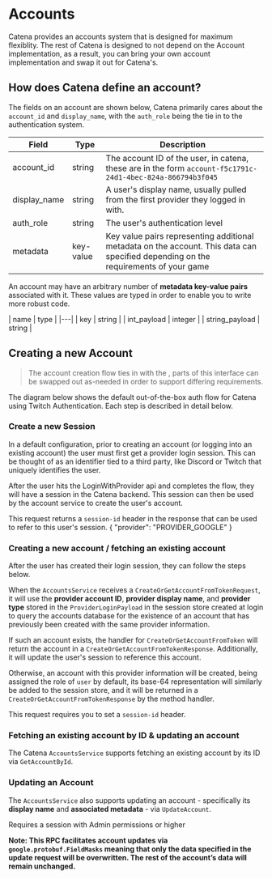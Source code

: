 # Accounts

Catena provides an accounts system that is designed for maximum flexiblity. The rest of Catena is designed to not depend on the Account implementation, as a result, you can bring your own account implementation and swap it out for Catena's.

## How does Catena define an account?

The fields on an account are shown below, Catena primarily cares about the `account_id` and `display_name`, with the `auth_role` being the tie in to the authentication system.

| Field        | Type      | Description                                                                                                                         |
|--------------|-----------|-------------------------------------------------------------------------------------------------------------------------------------|
| account_id   | string    | The account ID of the user, in catena, these are in the form `account-f5c1791c-24d1-4bec-824a-866794b3f045`                         |
| display_name | string    | A user's display name, usually pulled from the first provider they logged in with.                                                  |
| auth_role    | string    | The user's authentication level                                                                                                     |
| metadata     | key-value | Key value pairs representing additional metadata on the account. This data can specified depending on the requirements of your game |

An account may have an arbitrary number of **metadata key-value pairs** associated with it. These values are typed in order to enable you to write more robust code.

| name | type |
|---|
| key | string |
| int_payload | integer |
| string_payload | string |

## Creating a new Account

> The account creation flow ties in with the [](Auth-Framework.md), parts of this interface can be swapped out as-needed in order to support differing requirements.

The diagram below shows the default out-of-the-box auth flow for Catena using Twitch Authentication. Each step is described in detail below.

<include from="AuthenticationLibrary.topic" element-id="login-with-twitch"></include>


### Create a new Session

In a default configuration, prior to creating an account (or logging into an existing account) the user must first get a provider login session. This can be thought of as an identifier tied to a third party, like Discord or Twitch that uniquely identifies the user.

After the user hits the LoginWithProvider api and completes the flow, they will have a session in the Catena backend. This session can then be used by the account service to create the user's account.

<chapter collapsible="true" title="LoginWithProvider API">
    This request returns a <code>session-id</code> header in the response that can be used to refer to this user's session.
    <api-endpoint openapi-path="../apispec/openapi/api/v1/catena_authentication.swagger.json" endpoint="/api/v1/authentication/login" method="POST" collabsible = true>
        <request>
        {
            "provider": "PROVIDER_GOOGLE"
        }
        </request>
    </api-endpoint>
</chapter>

### Creating a new account / fetching an existing account

After the user has created their login session, they can follow the steps below.

When the `AccountsService` receives a `CreateOrGetAccountFromTokenRequest`, it will use the **provider account ID**, **provider display name**, and **provider type** stored in the `ProviderLoginPayload` in the session store created at login to query the accounts database for the existence of an account that has previously been created with the same provider information.

If such an account exists, the handler for `CreateOrGetAccountFromToken` will return the account in a `CreateOrGetAccountFromTokenResponse`. Additionally, it will update the user's session to reference this account.

Otherwise, an account with this provider information will be created, being assigned the role of `user` by default, its base-64 representation will similarly be added to the session store, and it will be returned in a `CreateOrGetAccountFromTokenResponse` by the method handler.

<chapter title="CreateOrGetAccountFromToken" collapsible="true">
This request requires you to set a <code>session-id</code> header.
<api-endpoint openapi-path="../apispec/openapi/api/v1/catena_accounts.swagger.json" endpoint="/api/v1/accounts" method="POST" />
</chapter>

### Fetching an existing account by ID & updating an account

The Catena `AccountsService` supports fetching an existing account by its ID via `GetAccountById`.

<chapter title="GetAccountById" collapsible="true">
<api-endpoint openapi-path="../apispec/openapi/api/v1/catena_accounts.swagger.json" endpoint="/api/v1/accounts/{accountId}" method="GET">
</chapter>


### Updating an Account

The `AccountsService` also supports updating an account - specifically its **display name** and **associated metadata** - via `UpdateAccount`.

<chapter title="UpdateAccount" collapsible="true">
    Requires a session with Admin permissions or higher
    <api-endpoint openapi-path="../apispec/openapi/api/v1/catena_accounts.swagger.json" endpoint="/api/v1/accounts/{accountId}" method="patch" />
</chapter>

**Note: This RPC facilitates account updates via `google.protobuf.FieldMasks` meaning that only the data specified in the update request will be overwritten. The rest of the account’s data will remain unchanged.**
